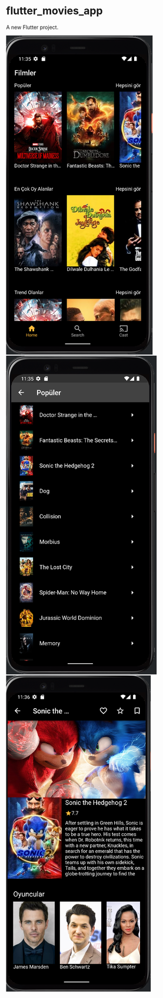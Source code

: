 # flutter_movies_app

A new Flutter project.

![images1](https://github.com/NefiseTnc/flutter_movies_app/blob/master/assets/screenshot/s1.png)
![images2](https://github.com/NefiseTnc/flutter_movies_app/blob/master/assets/screenshot/s2.png)
![images3](https://github.com/NefiseTnc/flutter_movies_app/blob/master/assets/screenshot/s3.png)
